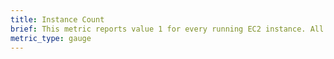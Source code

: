 ```yaml
---
title: Instance Count
brief: This metric reports value 1 for every running EC2 instance. All aws tags associated with a specific instance are available as properties on the metric time series, and can be used in analytics for filtering and grouping.
metric_type: gauge
---
```

